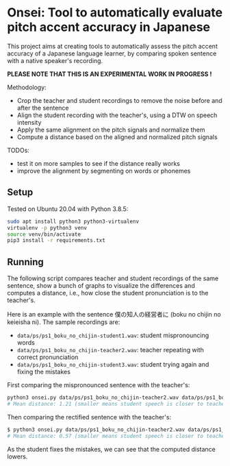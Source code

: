 Onsei: Tool to automatically evaluate pitch accent accuracy in Japanese
========================================================================

This project aims at creating tools to automatically assess the pitch accent accuracy
of a Japanese language learner, by comparing spoken sentence with a native
speaker's recording.

**PLEASE NOTE THAT THIS IS AN EXPERIMENTAL WORK IN PROGRESS !**

Methodology:
- Crop the teacher and student recordings to remove the noise before and after the sentence
- Align the student recording with the teacher's, using a DTW on speech intensity
- Apply the same alignment on the pitch signals and normalize them
- Compute a distance based on the aligned and normalized pitch signals

TODOs:
- test it on more samples to see if the distance really works
- improve the alignment by segmenting on words or phonemes

Setup
------

Tested on Ubuntu 20.04 with Python 3.8.5:

```bash
sudo apt install python3 python3-virtualenv
virtualenv -p python3 venv
source venv/bin/activate
pip3 install -r requirements.txt
```

Running
--------

The following script compares teacher and student recordings of the same sentence,
show a bunch of graphs to visualize the differences and computes a distance, i.e.,
how close the student pronunciation is to the teacher's.

Here is an example with the sentence 僕の知人の経営者に (boku no chijin no keieisha ni).
The sample recordings are:
- `data/ps/ps1_boku_no_chijin-student1.wav`: student mispronouncing words
- `data/ps/ps1_boku_no_chijin-teacher2.wav`: teacher repeating with correct pronunciation
- `data/ps/ps1_boku_no_chijin-student3.wav`: student trying again and fixing the mistakes

First comparing the mispronounced sentence with the teacher's:
```bash
python3 onsei.py data/ps/ps1_boku_no_chijin-teacher2.wav data/ps/ps1_boku_no_chijin-student1.wav
# Mean distance: 1.21 (smaller means student speech is closer to teacher)
```

Then comparing the rectified sentence with the teacher's:
```bash
$ python3 onsei.py data/ps/ps1_boku_no_chijin-teacher2.wav data/ps/ps1_boku_no_chijin-student3.wav
# Mean distance: 0.57 (smaller means student speech is closer to teacher)
```

As the student fixes the mistakes, we can see that the computed distance lowers.
